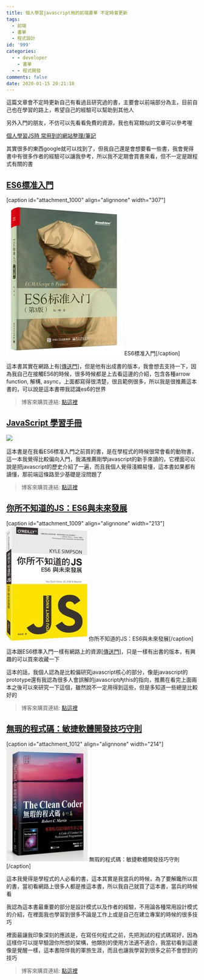 ```yaml
---
title: 個人學習javascript用的前端書單 不定時會更新
tags:
  - 前端
  - 書單
  - 程式設計
id: '999'
categories:
  - - developer
    - 書單
  - - 程式開發
comments: false
date: 2020-01-15 20:21:18
---
```


這篇文章會不定時更新自己有看過且研究過的書，主要會以前端部分為主，目前自己也在學習的路上，希望自己的經驗可以幫助到其他人

另外入門的朋友，不仿可以先看看免費的資源，我也有寫類似的文章可以參考喔

[個人學習JS時 常用到的網站整理/筆記](https://blog.devcker.com/study-javascript-site-list/ "個人學習JS時 常用到的網站整理/筆記")



其實很多的東西google就可以找到了，但我自己還是會想要看一些書，我會覺得書中有很多作者的經驗可以讓我參考，所以我不定期會買書來看，但不一定是跟程式有關的書

## [ES6標准入門](https://www.books.com.tw/exep/assp.php/kamix/products/CN11465965?sloc=main&utm_source=kamix&utm_medium=ap-books&utm_content=recommend&utm_campaign=ap-202001 "ES6標准入門")

\[caption id="attachment\_1000" align="alignnone" width="307"\]![ES6標准入門](./frontend-book-list/cover_thumbnail_3rd.jpg) ES6標准入門\[/caption\]

這本書其實在網路上有\[[傳送門](https://es6.ruanyifeng.com/ "傳送門")\]，但是他有出成書的版本，我會想去支持一下，因為我自己在接觸ES6的時候，很多時候都是上去看這邊的介紹，包含各種arrow function, 解構, async，上面都寫得很清楚，很且範例很多，所以我是很推薦這本書的，可以說是這本書帶我認識es6的世界

> 博客來購買連結: [點這裡](https://www.books.com.tw/exep/assp.php/kamix/products/CN11465965?sloc=main&utm_source=kamix&utm_medium=ap-books&utm_content=recommend&utm_campaign=ap-202001 "點這裡")

## [JavaScript 學習手冊](https://www.books.com.tw/exep/assp.php/kamix/products/0010736115?sloc=main&utm_source=kamix&utm_medium=ap-books&utm_content=recommend&utm_campaign=ap-202001 "JavaScript 學習手冊")

![](https://blog.devcker.com/wp-content/uploads/2020/01/showLargeImage.html.png)

這本書是在我看ES6標准入門之前買的書，是在學程式的時候很常會看的動物書，這一本我覺得比較偏向入門，我滿推薦剛學javascript的新手來讀的，它裡面可以說是把javascript的歷史介紹了一遍，而且我個人覺得淺顯易懂，這本書如果都有讀懂，那前端這條路至少基礎是沒問題了

> 博客來購買連結: [點這裡](https://www.books.com.tw/exep/assp.php/kamix/products/0010736115?sloc=main&utm_source=kamix&utm_medium=ap-books&utm_content=recommend&utm_campaign=ap-202001 "點這裡")

## [你所不知道的JS：ES6與未來發展](https://www.books.com.tw/exep/assp.php/kamix/products/0010743987?sloc=main&utm_source=kamix&utm_medium=ap-books&utm_content=recommend&utm_campaign=ap-202001 "你所不知道的JS：ES6與未來發展")

\[caption id="attachment\_1009" align="alignnone" width="213"\]![你所不知道的JS：ES6與未來發展](./frontend-book-list/getImage-213x300.jpg) 你所不知道的JS：ES6與未來發展\[/caption\]

這本跟ES6標準入門一樣有網路上的資源\[[傳送門](https://github.com/getify/You-Dont-Know-JS "傳送門")\]，只是一樣有出書的版本，有興趣的可以買來收藏一下

這本的話，我個人認為是比較偏研究javascript核心的部分，像是javascript的prototype還有我認為很多人會誤解的javascript內this的指向，推薦在看完上面兩本之後可以來研究一下這個，雖然說不一定用得到這些，但是多知道一些總是比較好的

> 博客來購買連結: [點這裡](https://www.books.com.tw/exep/assp.php/kamix/products/0010743987?sloc=main&utm_source=kamix&utm_medium=ap-books&utm_content=recommend&utm_campaign=ap-202001 "點這裡")

## [無瑕的程式碼：敏捷軟體開發技巧守則](https://www.books.com.tw/exep/assp.php/kamix/products/0010579897?sloc=main&utm_source=kamix&utm_medium=ap-books&utm_content=recommend&utm_campaign=ap-202001 "無瑕的程式碼：敏捷軟體開發技巧守則")

\[caption id="attachment\_1012" align="alignnone" width="214"\]![無瑕的程式碼：敏捷軟體開發技巧守則](./frontend-book-list/PG21334-214x300.jpg) 無瑕的程式碼：敏捷軟體開發技巧守則\[/caption\]

這本我覺得是學程式的人必看的書，這本其實是我當兵的時候，為了要解饞所以買的書，當初看網路上很多人都是推這本書，所以我自己就買了這本書，當兵的時候看

我認為這本書最重要的部分是設計模式以及作者的經驗，不用論各種常用設計模式的介紹，在裡面我也學習到很多不論是工作上或是自己在建立專案的時候的很多技巧

裡面最讓我印象深刻的應該是，在寫任何程式之前，先把測試的程式碼寫好，因為這樣你可以提早驗證你所想的架構，他類別的使用方法適不適合，我當初看到這邊像是覺醒一樣，這本書陪伴我的軍旅生涯，而且也讓我學習到很多之前不會想到的技巧

> 博客來購買連結: [點這裡](https://www.books.com.tw/exep/assp.php/kamix/products/0010579897?sloc=main&utm_source=kamix&utm_medium=ap-books&utm_content=recommend&utm_campaign=ap-202001 "點這裡")